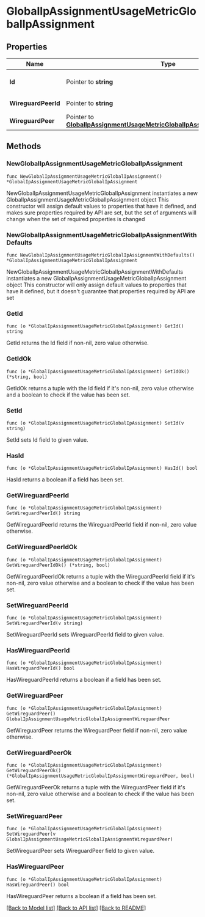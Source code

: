 # GlobalIpAssignmentUsageMetricGlobalIpAssignment

## Properties

Name | Type | Description | Notes
------------ | ------------- | ------------- | -------------
**Id** | Pointer to **string** | Global IP assignment ID. | [optional] 
**WireguardPeerId** | Pointer to **string** | Wireguard peer ID. | [optional] 
**WireguardPeer** | Pointer to [**GlobalIpAssignmentUsageMetricGlobalIpAssignmentWireguardPeer**](GlobalIpAssignmentUsageMetricGlobalIpAssignmentWireguardPeer.md) |  | [optional] 

## Methods

### NewGlobalIpAssignmentUsageMetricGlobalIpAssignment

`func NewGlobalIpAssignmentUsageMetricGlobalIpAssignment() *GlobalIpAssignmentUsageMetricGlobalIpAssignment`

NewGlobalIpAssignmentUsageMetricGlobalIpAssignment instantiates a new GlobalIpAssignmentUsageMetricGlobalIpAssignment object
This constructor will assign default values to properties that have it defined,
and makes sure properties required by API are set, but the set of arguments
will change when the set of required properties is changed

### NewGlobalIpAssignmentUsageMetricGlobalIpAssignmentWithDefaults

`func NewGlobalIpAssignmentUsageMetricGlobalIpAssignmentWithDefaults() *GlobalIpAssignmentUsageMetricGlobalIpAssignment`

NewGlobalIpAssignmentUsageMetricGlobalIpAssignmentWithDefaults instantiates a new GlobalIpAssignmentUsageMetricGlobalIpAssignment object
This constructor will only assign default values to properties that have it defined,
but it doesn't guarantee that properties required by API are set

### GetId

`func (o *GlobalIpAssignmentUsageMetricGlobalIpAssignment) GetId() string`

GetId returns the Id field if non-nil, zero value otherwise.

### GetIdOk

`func (o *GlobalIpAssignmentUsageMetricGlobalIpAssignment) GetIdOk() (*string, bool)`

GetIdOk returns a tuple with the Id field if it's non-nil, zero value otherwise
and a boolean to check if the value has been set.

### SetId

`func (o *GlobalIpAssignmentUsageMetricGlobalIpAssignment) SetId(v string)`

SetId sets Id field to given value.

### HasId

`func (o *GlobalIpAssignmentUsageMetricGlobalIpAssignment) HasId() bool`

HasId returns a boolean if a field has been set.

### GetWireguardPeerId

`func (o *GlobalIpAssignmentUsageMetricGlobalIpAssignment) GetWireguardPeerId() string`

GetWireguardPeerId returns the WireguardPeerId field if non-nil, zero value otherwise.

### GetWireguardPeerIdOk

`func (o *GlobalIpAssignmentUsageMetricGlobalIpAssignment) GetWireguardPeerIdOk() (*string, bool)`

GetWireguardPeerIdOk returns a tuple with the WireguardPeerId field if it's non-nil, zero value otherwise
and a boolean to check if the value has been set.

### SetWireguardPeerId

`func (o *GlobalIpAssignmentUsageMetricGlobalIpAssignment) SetWireguardPeerId(v string)`

SetWireguardPeerId sets WireguardPeerId field to given value.

### HasWireguardPeerId

`func (o *GlobalIpAssignmentUsageMetricGlobalIpAssignment) HasWireguardPeerId() bool`

HasWireguardPeerId returns a boolean if a field has been set.

### GetWireguardPeer

`func (o *GlobalIpAssignmentUsageMetricGlobalIpAssignment) GetWireguardPeer() GlobalIpAssignmentUsageMetricGlobalIpAssignmentWireguardPeer`

GetWireguardPeer returns the WireguardPeer field if non-nil, zero value otherwise.

### GetWireguardPeerOk

`func (o *GlobalIpAssignmentUsageMetricGlobalIpAssignment) GetWireguardPeerOk() (*GlobalIpAssignmentUsageMetricGlobalIpAssignmentWireguardPeer, bool)`

GetWireguardPeerOk returns a tuple with the WireguardPeer field if it's non-nil, zero value otherwise
and a boolean to check if the value has been set.

### SetWireguardPeer

`func (o *GlobalIpAssignmentUsageMetricGlobalIpAssignment) SetWireguardPeer(v GlobalIpAssignmentUsageMetricGlobalIpAssignmentWireguardPeer)`

SetWireguardPeer sets WireguardPeer field to given value.

### HasWireguardPeer

`func (o *GlobalIpAssignmentUsageMetricGlobalIpAssignment) HasWireguardPeer() bool`

HasWireguardPeer returns a boolean if a field has been set.


[[Back to Model list]](../README.md#documentation-for-models) [[Back to API list]](../README.md#documentation-for-api-endpoints) [[Back to README]](../README.md)


